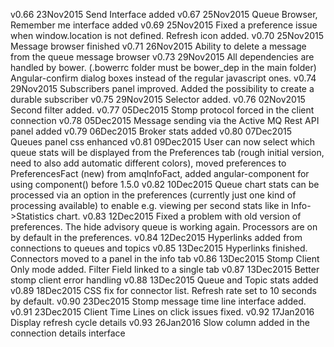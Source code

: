 v0.66 23Nov2015	Send Interface added
v0.67 25Nov2015	Queue Browser, Remember me interface added
v0.69 25Nov2015	Fixed a preference issue when window.location is not defined. Refresh icon added.
v0.70 25Nov2015	Message browser finished
v0.71 26Nov2015 Ability to delete a message from the queue message browser
v0.73 29Nov2015 All dependencies are handled by bower. (.bowerrc folder must be bower_dep in the main folder) Angular-confirm dialog boxes instead of the regular javascript ones.
v0.74 29Nov2015 Subscribers panel improved. Added the possibility to create a durable subscriber
v0.75 29Nov2015 Selector added.
v0.76 02Nov2015 Second filter added.
v0.77 05Dec2015 Stomp protocol forced in the client connection
v0.78 05Dec2015 Message sending via the Active MQ Rest API panel added
v0.79 06Dec2015 Broker stats added
v0.80 07Dec2015 Queues panel css enhanced
v0.81 09Dec2015 User can now select which queue stats will be displayed from the Preferences tab (rough initial version, need to also add automatic different colors), moved preferences to PreferencesFact (new) from amqInfoFact, added angular-component for using component() before 1.5.0
v0.82 10Dec2015 Queue chart stats can be processed via an option in the preferences (currently just one kind of processing available) to enable e.g. viewing per second stats like in Info->Statistics chart.
v0.83 12Dec2015 Fixed a problem with old version of preferences. The hide advisory queue is working again. Processors are on by default in the preferences.
v0.84 12Dec2015 Hyperlinks added from connections to queues and topics
v0.85 13Dec2015 Hyperlinks finished. Connectors moved to a panel in the info tab
v0.86 13Dec2015 Stomp Client Only mode added. Filter Field linked to a single tab
v0.87 13Dec2015 Better stomp client error handling
v0.88 13Dec2015 Queue and Topic stats added
v0.89 18Dec2015 CSS fix for connector list. Refresh rate set to 10 seconds by default.
v0.90 23Dec2015 Stomp message time line interface added.
v0.91 23Dec2015 Client Time Lines on click issues fixed.
v0.92 17Jan2016 Display refresh cycle details
v0.93 26Jan2016 Slow column added in the connection details interface